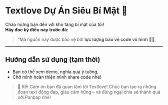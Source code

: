 # Textlove Dự Án Siêu Bí Mật 🤫

Chào mừng bạn đến với kho tàng bí mật của tôi!  
**Hãy đọc kỹ điều này trước đã:**

> “Mã nguồn này được bảo vệ bởi **lực lượng bảo vệ code vô hình** 🕵️‍♂️,  
---
## Hướng dẫn sử dụng (tạm thời)  
- Bạn có thể xem demo, nghía qua ý tưởng,  
- Chờ mình hoàn thiện mình share code nhé!

> 👏 Kết
Cảm ơn bạn đã quan tâm tới Textlove! Chúc bạn tạo ra những đoạn text động đẹp, giàu cảm hứng – và đừng ngại chia sẻ thành quả với Panbap nhé!
